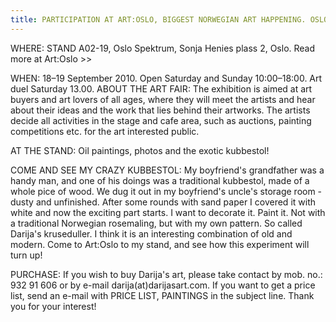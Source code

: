 ```yaml
---
title: PARTICIPATION AT ART:OSLO, BIGGEST NORWEGIAN ART HAPPENING. OSLO SPEKTRUM, 18-19 SEPTEMBER 2010
---
```

WHERE: STAND A02-19, Oslo Spektrum, Sonja Henies plass 2, Oslo. Read more at Art:Oslo >>

WHEN: 18–19 September 2010. Open Saturday and Sunday 10:00–18:00. Art duel Saturday 13.00.
ABOUT THE ART FAIR: The exhibition is aimed at art buyers and art lovers of all ages, where they will meet the artists and hear about their ideas and the work that lies behind their artworks. The artists decide all activities in the stage and cafe area, such as auctions, painting competitions etc. for the art interested public.

AT THE STAND: Oil paintings, photos and the exotic kubbestol!

COME AND SEE MY CRAZY KUBBESTOL: My boyfriend's grandfather was a handy man, and one of his doings was a traditional kubbestol, made of a whole pice of wood. We dug it out in my boyfriend's uncle's storage room - dusty and unfinished. After some rounds with sand paper I covered it with white and now the exciting part starts. I want to decorate it. Paint it. Not with a traditional Norwegian rosemaling, but with my own pattern. So called Darija's kruseduller. I think it is an interesting combination of old and modern. Come to Art:Oslo to my stand, and see how this experiment will turn up!

PURCHASE: If you wish to buy Darija's art, please take contact by mob. no.: 932 91 606 or by e-mail darija(at)darijasart.com. If you want to get a price list, send an e-mail with PRICE LIST, PAINTINGS in the subject line. Thank you for your interest!